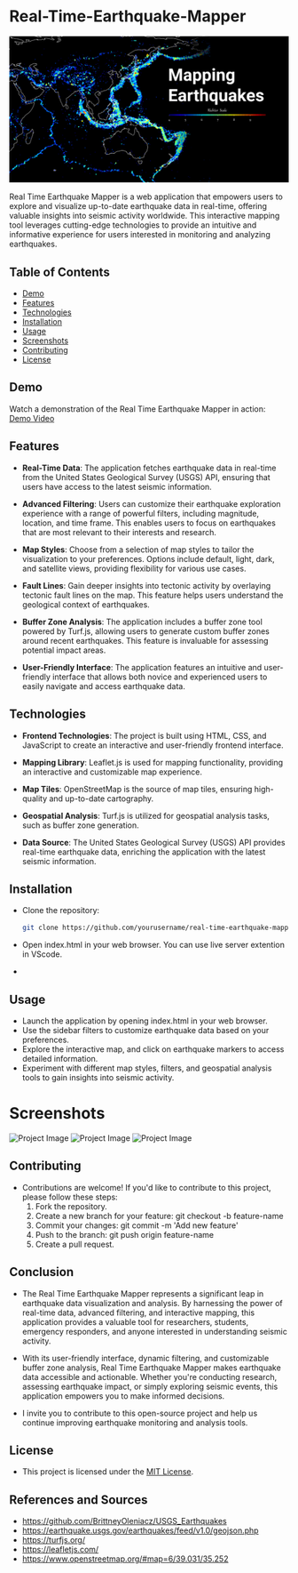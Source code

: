 
# Real-Time-Earthquake-Mapper

![Project Image](imgs/CP-Mapping-Earthquakes.jpg)

Real Time Earthquake Mapper is a web application that empowers users to explore and visualize up-to-date earthquake data in real-time, offering valuable insights into seismic activity worldwide. This interactive mapping tool leverages cutting-edge technologies to provide an intuitive and informative experience for users interested in monitoring and analyzing earthquakes.



## Table of Contents

- [Demo](#demo)
- [Features](#features)
- [Technologies](#technologies)
- [Installation](#installation)
- [Usage](#usage)
- [Screenshots](#screenshots)
- [Contributing](#contributing)
- [License](#license)

## Demo

Watch a demonstration of the Real Time Earthquake Mapper in action: [Demo Video](imgs/22.09.2023_10.30.42_REC.mp4)
## Features

- **Real-Time Data**: The application fetches earthquake data in real-time from the United States Geological Survey (USGS) API, ensuring that users have access to the latest seismic information.

- **Advanced Filtering**: Users can customize their earthquake exploration experience with a range of powerful filters, including magnitude, location, and time frame. This enables users to focus on earthquakes that are most relevant to their interests and research.

- **Map Styles**: Choose from a selection of map styles to tailor the visualization to your preferences. Options include default, light, dark, and satellite views, providing flexibility for various use cases.

- **Fault Lines**: Gain deeper insights into tectonic activity by overlaying tectonic fault lines on the map. This feature helps users understand the geological context of earthquakes.

- **Buffer Zone Analysis**: The application includes a buffer zone tool powered by Turf.js, allowing users to generate custom buffer zones around recent earthquakes. This feature is invaluable for assessing potential impact areas.

- **User-Friendly Interface**: The application features an intuitive and user-friendly interface that allows both novice and experienced users to easily navigate and access earthquake data.



## Technologies

- **Frontend Technologies**: The project is built using HTML, CSS, and JavaScript to create an interactive and user-friendly frontend interface.

- **Mapping Library**: Leaflet.js is used for mapping functionality, providing an interactive and customizable map experience.

- **Map Tiles**: OpenStreetMap is the source of map tiles, ensuring high-quality and up-to-date cartography.

- **Geospatial Analysis**: Turf.js is utilized for geospatial analysis tasks, such as buffer zone generation.

- **Data Source**: The United States Geological Survey (USGS) API provides real-time earthquake data, enriching the application with the latest seismic information.
## Installation

* Clone the repository:

   ```bash
   git clone https://github.com/yourusername/real-time-earthquake-mapper.git

* Open index.html in your web browser. You can use live server extention in VScode.
* 
## Usage
* Launch the application by opening index.html in your web browser.
* Use the sidebar filters to customize earthquake data based on your preferences.
* Explore the interactive map, and click on earthquake markers to access detailed information.
* Experiment with different map styles, filters, and geospatial analysis tools to gain insights into seismic activity.
# Screenshots

![Project Image](imgs/git.png)
![Project Image](imgs/git2.png)
![Project Image](imgs/github1-.png)
## Contributing
* Contributions are welcome! If you'd like to contribute to this project, please follow these steps:
    1. Fork the repository.
    2. Create a new branch for your feature: git checkout -b feature-name
    3. Commit your changes: git commit -m 'Add new feature'
    4. Push to the branch: git push origin feature-name
    5. Create a pull request.
## Conclusion

* The Real Time Earthquake Mapper represents a significant leap in earthquake data visualization and analysis. By harnessing the power of real-time data, advanced filtering, and interactive mapping, this application provides a valuable tool for researchers, students, emergency responders, and anyone interested in understanding seismic activity.

* With its user-friendly interface, dynamic filtering, and customizable buffer zone analysis, Real Time Earthquake Mapper makes earthquake data accessible and actionable. Whether you're conducting research, assessing earthquake impact, or simply exploring seismic events, this application empowers you to make informed decisions.

* I invite you to contribute to this open-source project and help us continue improving earthquake monitoring and analysis tools.




## License 
* This project is licensed under the [MIT License](LICENSE).
## References and Sources
* https://github.com/BrittneyOleniacz/USGS_Earthquakes
* https://earthquake.usgs.gov/earthquakes/feed/v1.0/geojson.php
* https://turfjs.org/
* https://leafletjs.com/
* https://www.openstreetmap.org/#map=6/39.031/35.252
